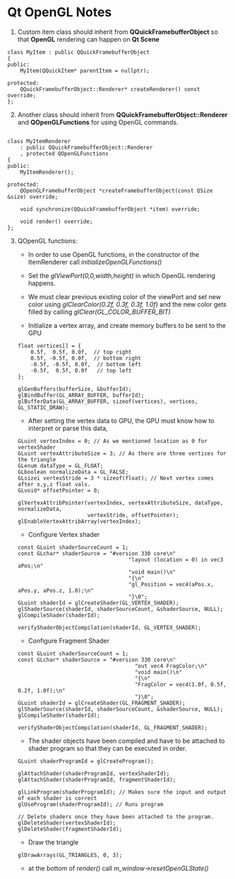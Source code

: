 # Qt OpenGL Notes

1. Custom item class should inherit from **QQuickFramebufferObject** so that **OpenGL** rendering can happen on **Qt Scene**

```
class MyItem : public QQuickFramebufferObject
{
public:
    MyItem(QQuickItem* parentItem = nullptr);

protected:
    QQuickFramebufferObject::Renderer* createRenderer() const override;
};
```

2. Another class should inherit from **QQuickFramebufferObject::Renderer** and **QOpenGLFunctions** for using OpenGL commands.

```

class MyItemRenderer
    : public QQuickFramebufferObject::Renderer
    , protected QOpenGLFunctions
{
public:
    MyItemRenderer();

protected:
    QOpenGLFramebufferObject *createFramebufferObject(const QSize &size) override;

    void synchronize(QQuickFramebufferObject *item) override;

    void render() override;
};
```
3. QOpenGL functions:

    * In order to use OpenGL functions, in the constructor of the ItemRenderer call _initializeOpenGLFunctions()_

    * Set the _glViewPort(0,0,width,height)_ in which OpenGL rendering happens.

    * We must clear previous existing color of the viewPort and set new color using _glClearColor(0.2f, 0.3f, 0.3f, 1.0f)_ and the new color gets filled by calling _glClear(GL_COLOR_BUFFER_BIT)_

    * Initialize a vertex array, and create memory buffers to be sent to the GPU 
    ```
    float vertices[] = {
        0.5f,  0.5f, 0.0f,  // top right
        0.5f, -0.5f, 0.0f,  // bottom right
        -0.5f, -0.5f, 0.0f,  // bottom left
        -0.5f,  0.5f, 0.0f   // top left
    };

    glGenBuffers(bufferSize, &bufferId);
    glBindBuffer(GL_ARRAY_BUFFER, bufferId);
    glBufferData(GL_ARRAY_BUFFER, sizeof(vertices), vertices, GL_STATIC_DRAW);
    ```

    * After setting the vertex data to GPU, the GPU must know how to interpret or parse this data,
    ```
    GLuint vertexIndex = 0; // As we mentioned location as 0 for vertexShader
    GLuint vertexAttributeSize = 3; // As there are three vertices for the triangle
    GLenum dataType = GL_FLOAT;
    GLboolean normalizeData = GL_FALSE;
    GLsizei vertexStride = 3 * sizeof(float); // Next vertex comes after x,y,z float vals.
    GLvoid* offsetPointer = 0;

    glVertexAttribPointer(vertexIndex, vertexAttributeSize, dataType, normalizeData,
                          vertexStride, offsetPointer);
    glEnableVertexAttribArray(vertexIndex);
    ```

    * Configure Vertex shader
    ```
    const GLuint shaderSourceCount = 1;
    const GLchar* shaderSource = "#version 330 core\n"
                                       "layout (location = 0) in vec3 aPos;\n"
                                       "void main()\n"
                                       "{\n"
                                       "gl_Position = vec4(aPos.x, aPos.y, aPos.z, 1.0);\n"
                                       "}\0";
    GLuint shaderId = glCreateShader(GL_VERTEX_SHADER);
    glShaderSource(shaderId, shaderSourceCount, &shaderSource, NULL);
    glCompileShader(shaderId);

    verifyShaderObjectCompilation(shaderId, GL_VERTEX_SHADER);
    ```

    * Configure Fragment Shader
    ```
    const GLuint shaderSourceCount = 1;
    const GLchar* shaderSource = "#version 330 core\n"
                                         "out vec4 FragColor;\n"
                                         "void main()\n"
                                         "{\n"
                                         "FragColor = vec4(1.0f, 0.5f, 0.2f, 1.0f);\n"
                                         "}\0";
    GLuint shaderId = glCreateShader(GL_FRAGMENT_SHADER);
    glShaderSource(shaderId, shaderSourceCount, &shaderSource, NULL);
    glCompileShader(shaderId);

    verifyShaderObjectCompilation(shaderId, GL_FRAGMENT_SHADER);
    ```

    * The shader objects have been compiled and have to be attached to shader program so that they can be executed in order.
    ```
    GLuint shaderProgramId = glCreateProgram();

    glAttachShader(shaderProgramId, vertexShaderId);
    glAttachShader(shaderProgramId, fragmentShaderId);

    glLinkProgram(shaderProgramId); // Makes sure the input and output of each shader is correct
    glUseProgram(shaderProgramId); // Runs program

    // Delete shaders once they have been attached to the program.
    glDeleteShader(vertexShaderId); 
    glDeleteShader(fragmentShaderId); 
    ```

    * Draw the triangle
    ```
    glDrawArrays(GL_TRIANGLES, 0, 3);
    ```

    * at the bottom of _render()_ call _m_window->resetOpenGLState()_
    
